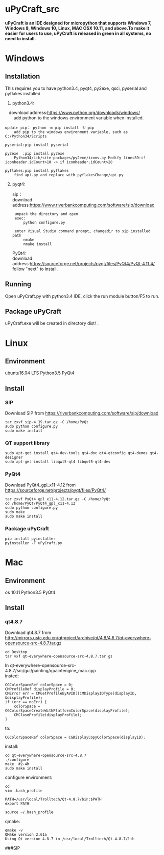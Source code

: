 # uPyCraft_src
#### uPyCraft is an IDE designed for micropython that supports Windows 7, Windows 8, Windows 10, Linux, MAC OSX 10.11, and above.To make it easier for users to use, uPyCraft is released in green in all systems, no need to install.

# Windows
## Installation
This requires you to have python3.4, pyqt4, py2exe, qsci, pyserial and pyflakes installed.

1. python3.4:<br>

    download address:https://www.python.org/downloads/windows/ <br>
        add python to the windows environment variable when installed.<br> 

    update pip： python -m pip install -U pip 
        add pip to the windows environment variable, such as C:/Python34/Scripts 
        
    pyserial:pip install pyserial 
    
    py2exe  :pip install py2exe
        Python34/Lib/site-packages/py2exe/icons.py Modify lines89:if iconheader.idCount>10 -> if iconheader.idCount>20
        
    pyflakes:pip install pyflakes 
        find api.py and replace with pyflakesChange/api.py 
    
2. pyqt4:<br>

    sip：<br>
        download address:https://www.riverbankcomputing.com/software/sip/download <br>
        
        unpack the directory and open
        exec:
            python configure.py
        
        enter Visual Studio command prompt, changedir to sip installed path
            nmake
            nmake install
        
    PyQt4:<br>
        download address:https://sourceforge.net/projects/pyqt/files/PyQt4/PyQt-4.11.4/ <br>
        follow "next" to install. <br>

## Running
Open uPyCraft.py with python3.4 IDE, click the run module button/F5 to run.

## Package uPyCraft
uPyCraft.exe will be created in directory dist/ .



# Linux
## Environment
ubuntu16.04 LTS     Python3.5   PyQt4
## Install
### SIP<br>
Download SIP from https://riverbankcomputing.com/software/sip/download <br>

    tar zxvf sip-4.19.tar.gz -C /home/PyQt
    sudo python configure.py
    sudo make install
### QT support library<br>

    sudo apt-get install qt4-dev-tools qt4-doc qt4-qtconfig qt4-demos qt4-designer
    sudo apt-get install libqwt5-qt4 libqwt5-qt4-dev
### PyQt4<br>
Download PyQt4_gpl_x11-4.12 from https://sourceforge.net/projects/pyqt/files/PyQt4/ <br>

    tar zxvf PyQt4_gpl_x11-4.12.tar.gz -C /home/PyQt
    cd /home/PyQt/PyQt4_gpl_x11-4.12
    sudo python configure.py
    sudo make
    sudo make install
### Package uPyCraft<br>
    pip install pyinstaller
    pyinstaller -F uPyCraft.py
    
    
    
# Mac
## Environment
os 10.11 Python3.5 PyQt4
## Install
### qt4.8.7<br>
Download qt4.8.7 from http://mirrors.ustc.edu.cn/qtproject/archive/qt/4.8/4.8.7/qt-everywhere-opensource-src-4.8.7.tar.gz<br>

    cd Desktop
    tar vxf qt-everywhere-opensource-src-4.8.7.tar.gz
In qt-everywhere-opensource-src-4.8.7/src/gui/painting/qpaintengine_mac.cpp<br>
insted:
    
    CGColorSpaceRef colorSpace = 0;
    CMProfileRef displayProfile = 0;
    CMError err = CMGetProfileByAVID((CMDisplayIDType)displayID, &displayProfile);
    if (err == noErr) {
        colorSpace = CGColorSpaceCreateWithPlatformColorSpace(displayProfile);
        CMCloseProfile(displayProfile);
    }
to:

    CGColorSpaceRef colorSpace = CGDisplayCopyColorSpace(displayID);
    
install:

    cd qt-everywhere-opensource-src-4.8.7
    ./configure
    make  #2-4h
    sudo make install
    
configure environment:
    
    cd 
    vim .bash_profile
    
    PATH=/usr/local/Trolltech/Qt-4.8.7/bin:$PATH
    export PATH
    
    source ~/.bash_profile

qmake:
    
    qmake -v
    QMake version 2.01a
    Using Qt version 4.8.7 in /usr/local/Trolltech/Qt-4.8.7/lib
    
###SIP





